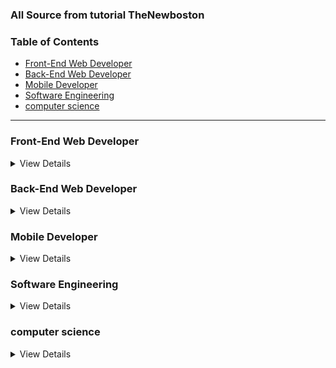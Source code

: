 ### All Source from tutorial TheNewboston

### Table of Contents

* [Front-End Web Developer](#Front-End-Web-Developer)
* [Back-End Web Developer](#Back-End-Web-Developer)
* [Mobile Developer](#Mobile-Developer)
* [Software Engineering](#Software-Engineering)
* [computer science](#computer-science)

-----

### Front-End Web Developer

<details>
  <summary>View Details</summary> 
01. XHTML and CSS = [http://tiny.cc/bgiwez] (http://tiny.cc/bgiwez)
   
  
</details>

### Back-End Web Developer

<details>
  <summary>View Details</summary> 
   
   
  
</details>

### Mobile Developer 

<details>
  <summary>View Details</summary> 
</details>

### Software Engineering

<details>
  <summary>View Details</summary> 
</details>

### computer science

<details>
  <summary>View Details</summary> 
</details>